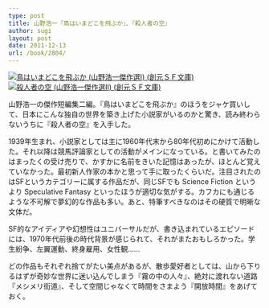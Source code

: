 ```yaml
---
type: post
title: 山野浩一『鳥はいまどこを飛ぶか』、『殺人者の空』
author: sugi
layout: post
date: 2011-12-13
url: /book/2804/
---
```

<a href="http://www.amazon.co.jp/exec/obidos/ASIN/4488740014/chezsugi-22/ref=nosim/" onclick="_gaq.push(['_trackEvent', 'outbound-article', 'http://www.amazon.co.jp/exec/obidos/ASIN/4488740014/chezsugi-22/ref=nosim/', '']);" name="amazletlink" target="_blank"><img src="http://i0.wp.com/ecx.images-amazon.com/images/I/51YeqmjpkIL._SL160_.jpg?w=660" alt="鳥はいまどこを飛ぶか (山野浩一傑作選Ⅰ) (創元ＳＦ文庫)" class="alignleft"  data-recalc-dims="1" /></a><a href="http://www.amazon.co.jp/exec/obidos/ASIN/4488740022/chezsugi-22/ref=nosim/" onclick="_gaq.push(['_trackEvent', 'outbound-article', 'http://www.amazon.co.jp/exec/obidos/ASIN/4488740022/chezsugi-22/ref=nosim/', '']);" name="amazletlink" target="_blank"><img src="http://i0.wp.com/ecx.images-amazon.com/images/I/514qpPhpmYL._SL160_.jpg?w=660" alt="殺人者の空 (山野浩一傑作選Ⅱ) (創元ＳＦ文庫)" class="alignleft"  data-recalc-dims="1" /></a>

山野浩一の傑作短編集二編。『鳥はいまどこを飛ぶか』のほうをジャケ買いして、日本にこんな独自の世界を築き上げた小説家がいるのかと驚き、読み終わらないうちに『殺人者の空』を入手した。

1939年生まれ、小説家としては主に1960年代末から80年代初めにかけて活動した。それ以降は競馬評論家としての活動がメインになっている。と書いてみたのはまったくの受け売りで、かすかに名前をきいた記憶はあったが、ほとんど覚えていなかった。最初新人作家の本かと思って手に取ったくらいだ。注目されたのはSFというカテゴリーに属する作品だが、同じSFでも Science Fiction というより Speculative Fantasy といったほうが適切な気がする。カフカにも通じるような不可解で夢幻的な作品も多い。あと、特筆すべきなのはその硬質で明晰な文体だ。

SF的なアイディアや幻想性はユニバーサルだが、書き込まれているエピソードには、1970年代前後の時代背景が感じられて、それがまたおもしろかった。学生紛争、左翼運動、終身雇用、女性観……

どの作品もそれぞれ捨てがたい美点があるが、散歩愛好者としては、山から下りるはずが奇妙な世界に迷い込んでしまう『霧の中の人々』、絶対に渡れない道路『メシメリ街道』、そして空間じゃなくて時間をさまよう『開放時間』をあげておく。